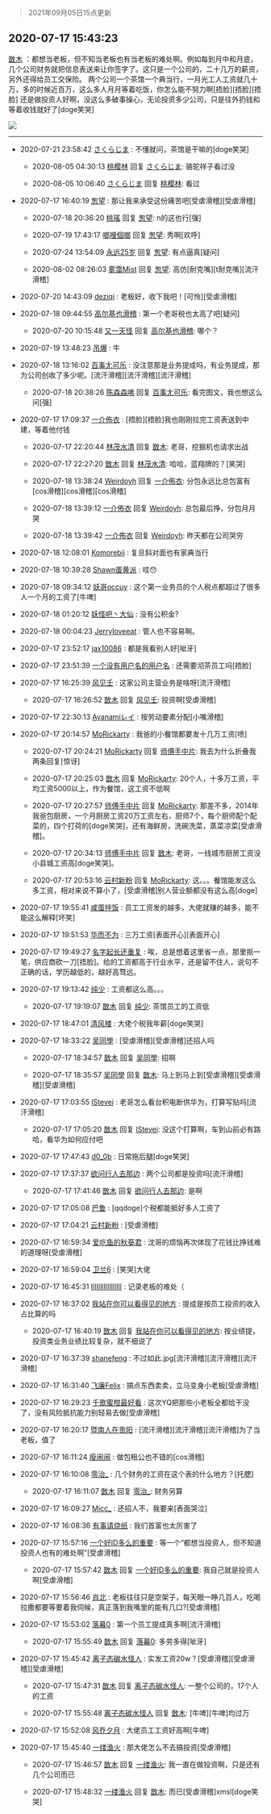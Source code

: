 > 2021年09月05日15点更新
<link rel="stylesheet" href="https://cdn.jsdelivr.net/gh/taotie6/sampleJSON@main/css/photo_show.css">


 ## 2020-07-17 15:43:23 

 [㪚木](https://www.coolapk.com/feed/20259702?shareKey=NjcwNmJmZGVjNGE1NjEzMTc1Njc~) ：都想当老板，但不知当老板也有当老板的难处啊。例如每到月中和月底，几个公司财务就把信息表送来让你签字了。这只是一个公司的，二十几万的薪资，另外还得给员工交保险。
两个公司一个茶馆一个典当行，一月光工人工资就几十万，多的时候近百万，这么多人月月等着吃饭<!--break-->，你怎么能不努力啊[捂脸][捂脸][捂脸]
还是做投资人好啊，没这么多破事操心，无论投资多少公司，只是往外扔钱和等着收钱就好了[doge笑哭] 

<div class="album">
<img class="img-item" src="http://image.coolapk.com/feed/2020/0717/15/1081091_ccc789f3_1802_9299@2494x3325.jpeg" />
</div>

 ------- 

- 2020-07-21 23:58:42 [さくらじま](uid=2393658) : 不懂就问，茶馆是干嘛的[doge笑哭] 

    - 2020-08-05 04:30:13 [桃樱林](uid=1672161) 回复 [さくらじま](uid=2393658): 骆驼祥子看过没 

    - 2020-08-05 10:06:40 [さくらじま](uid=2393658) 回复 [桃樱林](uid=1672161): 看过 

- 2020-07-17 16:40:19 [怱望](uid=2698452) : 那让我来承受这份痛苦吧[受虐滑稽][受虐滑稽] 

    - 2020-07-18 20:36:20 [桃瑤](uid=2812235) 回复 [怱望](uid=2698452): n的这也行[强] 

    - 2020-07-19 17:43:17 [啷哩個啷](uid=1406683) 回复 [怱望](uid=2698452): 秀啊[欢呼] 

    - 2020-07-24 13:54:09 [永远25岁](uid=1690581) 回复 [怱望](uid=2698452): 有点逼真[疑问] 

    - 2020-08-02 08:26:03 [雾霭Mist](uid=2077540) 回复 [怱望](uid=2698452): 高仿[耐克嘴][t耐克嘴][流汗滑稽] 

- 2020-07-20 14:43:09 [deziqi](uid=723601) : 老板好，收下我吧！[可怜][受虐滑稽] 

- 2020-07-18 09:44:55 [高尔基也滑稽](uid=1623082) : 第一个老哥税也太高了吧[疑问] 

    - 2020-07-20 10:15:48 [又一天怪](uid=2466494) 回复 [高尔基也滑稽](uid=1623082): 哪个？ 

- 2020-07-19 13:48:23 [吊爆](uid=1350234) : 牛 

- 2020-07-18 13:16:02 [百事尢可乐](uid=444091) : 没注意那是业务提成吗，有业务提成，那为公司创收了多少呢。[流汗滑稽][流汗滑稽][流汗滑稽] 

    - 2020-07-18 20:38:26 [陈森森唏](uid=801280) 回复 [百事尢可乐](uid=444091): 看完图文，我也想这么问[强] 

- 2020-07-17 17:09:37 [一介佈衣](uid=796568) : [捂脸][捂脸]我也刚刚拉完工资表送到中建，等着他付钱 

    - 2020-07-17 22:20:44 [林茂水清](uid=2077614) 回复 [㪚木](uid=1081091): 老哥，挖掘机也请求出战 

    - 2020-07-17 22:27:20 [㪚木](uid=1081091) 回复 [林茂水清](uid=2077614): 哈哈，蓝翔牌的？[笑哭] 

    - 2020-07-18 13:38:24 [Weirdoyh](uid=832178) 回复 [一介佈衣](uid=796568): 分包永远比总包富有[cos滑稽][cos滑稽][cos滑稽] 

    - 2020-07-18 13:39:12 [一介佈衣](uid=796568) 回复 [Weirdoyh](uid=832178): 总包最后挣，分包月月哭 

    - 2020-07-18 13:39:42 [一介佈衣](uid=796568) 回复 [Weirdoyh](uid=832178): 昨天都在公司哭穷 

- 2020-07-18 12:08:01 [Komorebii](uid=1775253) : 复旦斜对面也有家典当行 

- 2020-07-18 10:39:28 [Shawn蛋黄派](uid=2642278) : 哇😯 

- 2020-07-18 09:34:12 [妖哥occuy](uid=1388591) : 这个第一业务员的个人税点都超过了很多人一个月的工资了[牛啤] 

- 2020-07-18 01:20:12 [妖怪吧丶大仙](uid=941522) : 没有公积金? 

- 2020-07-18 00:04:23 [Jerryloveeat](uid=3750411) : 管人也不容易啊。 

- 2020-07-17 23:52:17 [jax10086](uid=797822) : 都是我看别人好[呲牙] 

- 2020-07-17 23:51:39 [一个没有用户名的用户名](uid=1314924) : 还需要沏茶员工吗[捂脸] 

- 2020-07-17 16:25:39 [风见壬](uid=1512297) : 这家公司主营业务是啥呀[流汗滑稽] 

    - 2020-07-17 16:26:52 [㪚木](uid=1081091) 回复 [风见壬](uid=1512297): 投资啊[受虐滑稽] 

- 2020-07-17 22:30:13 [Ayanamiレイ](uid=3358558) : 按劳动要素分配[小嘴滑稽] 

- 2020-07-17 20:14:57 [MoRickarty](uid=1540253) : 我爸的小餐馆都要发十几万工资[喷] 

    - 2020-07-17 20:24:21 [MoRickarty](uid=1540253) 回复 [师傅手中片](uid=1467971): 我去为什么折叠我两条回复[惊讶] 

    - 2020-07-17 20:25:03 [㪚木](uid=1081091) 回复 [MoRickarty](uid=1540253): 20个人，十多万工资，平均工资5000以上，作为餐馆，这工资不低啊 

    - 2020-07-17 20:27:57 [师傅手中片](uid=1467971) 回复 [MoRickarty](uid=1540253): 那差不多，2014年我爸包厨房，一个月厨房工资20万工资左右，厨师7个，每个厨师配个配菜的，四个打荷的[doge笑哭]，还有海鲜房，洗碗洗菜，蒸菜凉菜[受虐滑稽]。 

    - 2020-07-17 20:34:13 [师傅手中片](uid=1467971) 回复 [㪚木](uid=1081091): 老哥，一线城市厨房工资没小县城工资高[doge笑哭]。 

    - 2020-07-17 20:53:16 [云村新粉](uid=809098) 回复 [MoRickarty](uid=1540253): 这。。。餐馆能发这么多工资，相对来说不算小了，[受虐滑稽]别人营业额都没有这么高[doge] 

- 2020-07-17 19:55:41 [咸蛋拌饭](uid=2298845) : 员工工资发的越多，大佬就赚的越多，能不能这么解释[坏笑] 

- 2020-07-17 19:51:53 [华而不为](uid=1212555) : 三万工资[表面开心][表面开心] 

- 2020-07-17 19:49:27 [名字起长还重复](uid=485854) : 唉，总是想着这里省一点，那里抠一笔，供应商砍一刀[捂脸]。给的工资都高于行业水平，还是留不住人，说句不正确的话，学历越低的，越好高骛远。 

- 2020-07-17 19:13:42 [纯少](uid=2297993) : 工资都这么高。。。 

    - 2020-07-17 19:19:07 [㪚木](uid=1081091) 回复 [纯少](uid=2297993): 茶馆员工的工资低 

- 2020-07-17 18:47:01 [清风楼](uid=865339) : 大佬个税我年薪[doge笑哭] 

- 2020-07-17 18:33:22 [吴同學](uid=1320218) : [受虐滑稽][受虐滑稽]还招人吗 

    - 2020-07-17 18:34:57 [㪚木](uid=1081091) 回复 [吴同學](uid=1320218): 招啊 

    - 2020-07-17 18:35:57 [吴同學](uid=1320218) 回复 [㪚木](uid=1081091): 马上到马上到[受虐滑稽][受虐滑稽][受虐滑稽] 

- 2020-07-17 17:03:55 [lStevei](uid=2133561) : 老哥怎么看台积电断供华为，打算写贴吗[流汗滑稽] 

    - 2020-07-17 17:05:20 [㪚木](uid=1081091) 回复 [lStevei](uid=2133561): 没这个打算啊，车到山前必有路哈，看华为如何应付吧 

- 2020-07-17 17:47:43 [d0_0b](uid=466123) : 日常拖后腿[doge笑哭] 

- 2020-07-17 17:37:37 [欲问行人去那边](uid=826969) : 两个公司都是投资吗[流汗滑稽] 

    - 2020-07-17 17:41:46 [㪚木](uid=1081091) 回复 [欲问行人去那边](uid=826969): 是啊 

- 2020-07-17 17:05:08 [巴鲁](uid=810344) : [qqdoge]个税都能抵好多人工资了 

- 2020-07-17 17:04:21 [云村新粉](uid=809098) : [受虐滑稽] 

- 2020-07-17 16:59:34 [爱吃鱼的秋葵君](uid=1197189) : 沈哥的烦恼再次体现了花钱比挣钱难的道理呀[受虐滑稽] 

- 2020-07-17 16:59:04 [卫兰6](uid=1286107) : [笑哭]大佬 

- 2020-07-17 16:45:31 [IIlIIllIlIIllIlII](uid=1286315) : 记录老板的难处（ 

- 2020-07-17 16:37:02 [我站在你可以看得见的地方](uid=1262232) : 提成是按员工投资的收入占比算的吗 

    - 2020-07-17 16:40:19 [㪚木](uid=1081091) 回复 [我站在你可以看得见的地方](uid=1262232): 按业绩提，投资类业务业绩比较复杂，就不细说了 

- 2020-07-17 16:37:39 [shanefeng](uid=421132) : 不过如此.jpg[流汗滑稽][流汗滑稽][流汗滑稽] 

- 2020-07-17 16:31:40 [飞廉Felix](uid=900024) : 搞点东西卖卖，立马变身小老板[受虐滑稽] 

- 2020-07-17 16:29:23 [千歌蜜柑最好看](uid=1256624) : 这次YQ把那些小老板全都给干没了，没有风险抵抗能力别轻易去做[受虐滑稽] 

- 2020-07-17 16:20:17 [暨南人在贵阳](uid=2427652) : [流汗滑稽][流汗滑稽][流汗滑稽]为了当老板，值了 

- 2020-07-17 16:11:24 [瘦闹闹](uid=459232) : 做包租公也不错的[cos滑稽] 

- 2020-07-17 16:10:08 [零治_](uid=1019133) : 几个财务的工资在这个表的什么地方？[托腮] 

    - 2020-07-17 16:11:07 [㪚木](uid=1081091) 回复 [零治_](uid=1019133): 财务另算 

- 2020-07-17 16:09:27 [Micc_](uid=575490) : 还招人不，我要来[表面哭泣] 

- 2020-07-17 16:08:36 [有事请烧纸](uid=1802946) : 我们首富也太厉害了 

- 2020-07-17 15:57:16 [一个好ID多么的重要](uid=647053) : 等一个“都想当投资人，但不知道投资人也有的难处啊”[受虐滑稽] 

    - 2020-07-17 15:57:42 [㪚木](uid=1081091) 回复 [一个好ID多么的重要](uid=647053): 我自己就是投资人啊[受虐滑稽] 

- 2020-07-17 15:56:46 [肖北](uid=1156293) : 老板往往只是空架子，每天眼一睁几百人，吃喝拉撒都要等要着我伺候，真正落到我嘴里的能有几口?[受虐滑稽] 

- 2020-07-17 15:53:02 [落幕0](uid=1382501) : 第一个员工提成真多啊[流汗滑稽] 

    - 2020-07-17 15:55:49 [㪚木](uid=1081091) 回复 [落幕0](uid=1382501): 多劳多得[呲牙] 

- 2020-07-17 15:45:42 [离子态碳水怪人](uid=1112739) : 实发工资20w？[受虐滑稽][受虐滑稽][受虐滑稽] 

    - 2020-07-17 15:47:31 [㪚木](uid=1081091) 回复 [离子态碳水怪人](uid=1112739): 一整个公司的，17个人的工资 

    - 2020-07-17 15:55:48 [离子态碳水怪人](uid=1112739) 回复 [㪚木](uid=1081091): [牛啤][牛啤]均过万 

- 2020-07-17 15:52:08 [风乔夕月](uid=2725527) : 大佬员工工资好高啊[牛啤] 

- 2020-07-17 15:45:40 [一缕渔火](uid=828554) : 那大佬怎么不去搞投资[受虐滑稽] 

    - 2020-07-17 15:46:57 [㪚木](uid=1081091) 回复 [一缕渔火](uid=828554): 我一直在做投资啊，只是还有几个公司而已 

    - 2020-07-17 15:48:32 [一缕渔火](uid=828554) 回复 [㪚木](uid=1081091): 而已[受虐滑稽]xmsl[doge笑哭] 

